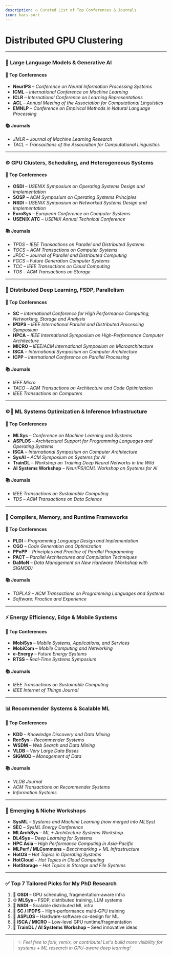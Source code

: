```yaml
---
description: 🔥 Curated List of Top Conferences & Journals
icon: bars-sort
---
```


# Distributed GPU Clustering

***

### 🧠 Large Language Models & Generative AI

#### 📅 Top Conferences

* **NeurIPS** – _Conference on Neural Information Processing Systems_
* **ICML** – _International Conference on Machine Learning_
* **ICLR** – _International Conference on Learning Representations_
* **ACL** – _Annual Meeting of the Association for Computational Linguistics_
* **EMNLP** – _Conference on Empirical Methods in Natural Language Processing_

#### 📚 Journals

* _JMLR_ – _Journal of Machine Learning Research_
* _TACL_ – _Transactions of the Association for Computational Linguistics_

***

### ⚙️ GPU Clusters, Scheduling, and Heterogeneous Systems

#### 📅 Top Conferences

* **OSDI** – _USENIX Symposium on Operating Systems Design and Implementation_
* **SOSP** – _ACM Symposium on Operating Systems Principles_
* **NSDI** – _USENIX Symposium on Networked Systems Design and Implementation_
* **EuroSys** – _European Conference on Computer Systems_
* **USENIX ATC** – _USENIX Annual Technical Conference_

#### 📚 Journals

* _TPDS_ – _IEEE Transactions on Parallel and Distributed Systems_
* _TOCS_ – _ACM Transactions on Computer Systems_
* _JPDC_ – _Journal of Parallel and Distributed Computing_
* _FGCS_ – _Future Generation Computer Systems_
* _TCC_ – _IEEE Transactions on Cloud Computing_
* _TOS_ – _ACM Transactions on Storage_

***

### 🚀 Distributed Deep Learning, FSDP, Parallelism

#### 📅 Top Conferences

* **SC** – _International Conference for High Performance Computing, Networking, Storage and Analysis_
* **IPDPS** – _IEEE International Parallel and Distributed Processing Symposium_
* **HPCA** – _IEEE International Symposium on High-Performance Computer Architecture_
* **MICRO** – _IEEE/ACM International Symposium on Microarchitecture_
* **ISCA** – _International Symposium on Computer Architecture_
* **ICPP** – _International Conference on Parallel Processing_

#### 📚 Journals

* _IEEE Micro_
* _TACO_ – _ACM Transactions on Architecture and Code Optimization_
* _IEEE Transactions on Computers_

***

### ⚙️🧠 ML Systems Optimization & Inference Infrastructure

#### 📅 Top Conferences

* **MLSys** – _Conference on Machine Learning and Systems_
* **ASPLOS** – _Architectural Support for Programming Languages and Operating Systems_
* **ISCA** – _International Symposium on Computer Architecture_
* **SysAI** – _ACM Symposium on Systems for AI_
* **TrainDL** – _Workshop on Training Deep Neural Networks in the Wild_
* **AI Systems Workshop** – _NeurIPS/ICML Workshop on Systems for AI_

#### 📚 Journals

* _IEEE Transactions on Sustainable Computing_
* _TDS_ – _ACM Transactions on Data Science_

***

### 💾 Compilers, Memory, and Runtime Frameworks

#### 📅 Top Conferences

* **PLDI** – _Programming Language Design and Implementation_
* **CGO** – _Code Generation and Optimization_
* **PPoPP** – _Principles and Practice of Parallel Programming_
* **PACT** – _Parallel Architectures and Compilation Techniques_
* **DaMoN** – _Data Management on New Hardware (Workshop with SIGMOD)_

#### 📚 Journals

* _TOPLAS_ – _ACM Transactions on Programming Languages and Systems_
* _Software: Practice and Experience_

***

### ⚡ Energy Efficiency, Edge & Mobile Systems

#### 📅 Top Conferences

* **MobiSys** – _Mobile Systems, Applications, and Services_
* **MobiCom** – _Mobile Computing and Networking_
* **e-Energy** – _Future Energy Systems_
* **RTSS** – _Real-Time Systems Symposium_

#### 📚 Journals

* _IEEE Transactions on Sustainable Computing_
* _IEEE Internet of Things Journal_

***

### 📊 Recommender Systems & Scalable ML

#### 📅 Top Conferences

* **KDD** – _Knowledge Discovery and Data Mining_
* **RecSys** – _Recommender Systems_
* **WSDM** – _Web Search and Data Mining_
* **VLDB** – _Very Large Data Bases_
* **SIGMOD** – _Management of Data_

#### 📚 Journals

* _VLDB Journal_
* _ACM Transactions on Recommender Systems_
* _Information Systems_

***

### 🧪 Emerging & Niche Workshops

* **SysML** – _Systems and Machine Learning (now merged into MLSys)_
* **SEC** – _SysML Energy Conference_
* **MLArchSys** – _ML + Architecture Systems Workshop_
* **DL4Sys** – _Deep Learning for Systems_
* **HPC Asia** – _High Performance Computing in Asia-Pacific_
* **MLPerf / MLCommons** – _Benchmarking + ML Infrastructure_
* **HotOS** – _Hot Topics in Operating Systems_
* **HotCloud** – _Hot Topics in Cloud Computing_
* **HotStorage** – _Hot Topics in Storage and File Systems_

***

### ✅ Top 7 Tailored Picks for My PhD Research

1. 🎯 **OSDI** – GPU scheduling, fragmentation-aware infra
2. ⚙️ **MLSys** – FSDP, distributed training, LLM systems
3. 🧠 **NSDI** – Scalable distributed ML infra
4. 🚀 **SC / IPDPS** – High-performance multi-GPU training
5. 🧱 **ASPLOS** – Hardware-software co-design for ML
6. 🧬 **ISCA / MICRO** – Low-level GPU runtime/fragmentation
7. 🌱 **TrainDL / AI Systems Workshop** – Seed innovative ideas

***

> ✨ _Feel free to fork, remix, or contribute! Let's build more visibility for systems + ML research in GPU-aware deep learning!_
